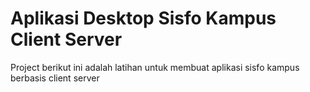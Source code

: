 # Aplikasi Desktop Sisfo Kampus Client Server
 Project berikut ini adalah latihan untuk membuat aplikasi sisfo kampus berbasis client server
